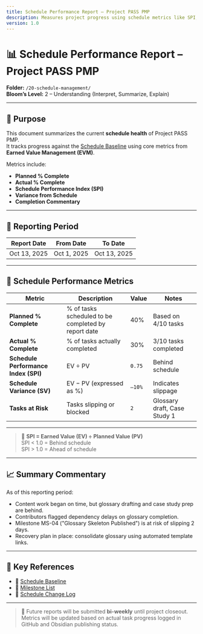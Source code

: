 ```yaml
---
title: Schedule Performance Report – Project PASS PMP
description: Measures project progress using schedule metrics like SPI, variance, and completion status.
version: 1.0
---
```


# 📊 Schedule Performance Report – Project PASS PMP  
**Folder:** `/20-schedule-management/`  
**Bloom’s Level:** 2 – Understanding (Interpret, Summarize, Explain)

---

## 📎 Purpose

This document summarizes the current **schedule health** of Project PASS PMP.  
It tracks progress against the [Schedule Baseline](04-schedule-baseline.md) using core metrics from **Earned Value Management (EVM)**.

Metrics include:
- **Planned % Complete**  
- **Actual % Complete**  
- **Schedule Performance Index (SPI)**  
- **Variance from Schedule**  
- **Completion Commentary**

---

## 📅 Reporting Period

| Report Date | From Date | To Date |
|-------------|-----------|---------|
| Oct 13, 2025 | Oct 1, 2025 | Oct 13, 2025 |

---

## 📐 Schedule Performance Metrics

| Metric | Description | Value | Notes |
|--------|-------------|--------|-------|
| **Planned % Complete** | % of tasks scheduled to be completed by report date | 40% | Based on 4/10 tasks |
| **Actual % Complete** | % of tasks actually completed | 30% | 3/10 tasks completed |
| **Schedule Performance Index (SPI)** | EV ÷ PV | `0.75` | Behind schedule |
| **Schedule Variance (SV)** | EV − PV (expressed as %) | `–10%` | Indicates slippage |
| **Tasks at Risk** | Tasks slipping or blocked | `2` | Glossary draft, Case Study 1 |

---

> 📌 **SPI = Earned Value (EV) ÷ Planned Value (PV)**  
> SPI < 1.0 = Behind schedule  
> SPI > 1.0 = Ahead of schedule

---

## 📈 Summary Commentary

As of this reporting period:
- Content work began on time, but glossary drafting and case study prep are behind.
- Contributors flagged dependency delays on glossary completion.
- Milestone MS-04 ("Glossary Skeleton Published") is at risk of slipping 2 days.
- Recovery plan in place: consolidate glossary using automated template links.

---

## 📎 Key References

- 📄 [Schedule Baseline](04-schedule-baseline.md)  
- 📄 [Milestone List](03-milestone-list.md)  
- 📄 [Schedule Change Log](./05-schedule-change-log.md)

---

> 📌 Future reports will be submitted **bi-weekly** until project closeout.  
> Metrics will be updated based on actual task progress logged in GitHub and Obsidian publishing status.

